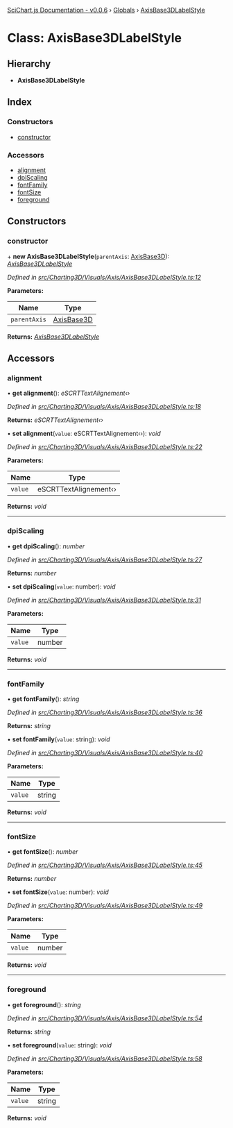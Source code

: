 [SciChart.js Documentation - v0.0.6](../README.md) › [Globals](../globals.md) › [AxisBase3DLabelStyle](axisbase3dlabelstyle.md)

# Class: AxisBase3DLabelStyle

## Hierarchy

* **AxisBase3DLabelStyle**

## Index

### Constructors

* [constructor](axisbase3dlabelstyle.md#constructor)

### Accessors

* [alignment](axisbase3dlabelstyle.md#alignment)
* [dpiScaling](axisbase3dlabelstyle.md#dpiscaling)
* [fontFamily](axisbase3dlabelstyle.md#fontfamily)
* [fontSize](axisbase3dlabelstyle.md#fontsize)
* [foreground](axisbase3dlabelstyle.md#foreground)

## Constructors

###  constructor

\+ **new AxisBase3DLabelStyle**(`parentAxis`: [AxisBase3D](axisbase3d.md)): *[AxisBase3DLabelStyle](axisbase3dlabelstyle.md)*

*Defined in [src/Charting3D/Visuals/Axis/AxisBase3DLabelStyle.ts:12](https://github.com/ABTSoftware/SciChart.Dev/blob/ff9f38d289/Web/src/SciChart/src/Charting3D/Visuals/Axis/AxisBase3DLabelStyle.ts#L12)*

**Parameters:**

Name | Type |
------ | ------ |
`parentAxis` | [AxisBase3D](axisbase3d.md) |

**Returns:** *[AxisBase3DLabelStyle](axisbase3dlabelstyle.md)*

## Accessors

###  alignment

• **get alignment**(): *eSCRTTextAlignement‹›*

*Defined in [src/Charting3D/Visuals/Axis/AxisBase3DLabelStyle.ts:18](https://github.com/ABTSoftware/SciChart.Dev/blob/ff9f38d289/Web/src/SciChart/src/Charting3D/Visuals/Axis/AxisBase3DLabelStyle.ts#L18)*

**Returns:** *eSCRTTextAlignement‹›*

• **set alignment**(`value`: eSCRTTextAlignement‹›): *void*

*Defined in [src/Charting3D/Visuals/Axis/AxisBase3DLabelStyle.ts:22](https://github.com/ABTSoftware/SciChart.Dev/blob/ff9f38d289/Web/src/SciChart/src/Charting3D/Visuals/Axis/AxisBase3DLabelStyle.ts#L22)*

**Parameters:**

Name | Type |
------ | ------ |
`value` | eSCRTTextAlignement‹› |

**Returns:** *void*

___

###  dpiScaling

• **get dpiScaling**(): *number*

*Defined in [src/Charting3D/Visuals/Axis/AxisBase3DLabelStyle.ts:27](https://github.com/ABTSoftware/SciChart.Dev/blob/ff9f38d289/Web/src/SciChart/src/Charting3D/Visuals/Axis/AxisBase3DLabelStyle.ts#L27)*

**Returns:** *number*

• **set dpiScaling**(`value`: number): *void*

*Defined in [src/Charting3D/Visuals/Axis/AxisBase3DLabelStyle.ts:31](https://github.com/ABTSoftware/SciChart.Dev/blob/ff9f38d289/Web/src/SciChart/src/Charting3D/Visuals/Axis/AxisBase3DLabelStyle.ts#L31)*

**Parameters:**

Name | Type |
------ | ------ |
`value` | number |

**Returns:** *void*

___

###  fontFamily

• **get fontFamily**(): *string*

*Defined in [src/Charting3D/Visuals/Axis/AxisBase3DLabelStyle.ts:36](https://github.com/ABTSoftware/SciChart.Dev/blob/ff9f38d289/Web/src/SciChart/src/Charting3D/Visuals/Axis/AxisBase3DLabelStyle.ts#L36)*

**Returns:** *string*

• **set fontFamily**(`value`: string): *void*

*Defined in [src/Charting3D/Visuals/Axis/AxisBase3DLabelStyle.ts:40](https://github.com/ABTSoftware/SciChart.Dev/blob/ff9f38d289/Web/src/SciChart/src/Charting3D/Visuals/Axis/AxisBase3DLabelStyle.ts#L40)*

**Parameters:**

Name | Type |
------ | ------ |
`value` | string |

**Returns:** *void*

___

###  fontSize

• **get fontSize**(): *number*

*Defined in [src/Charting3D/Visuals/Axis/AxisBase3DLabelStyle.ts:45](https://github.com/ABTSoftware/SciChart.Dev/blob/ff9f38d289/Web/src/SciChart/src/Charting3D/Visuals/Axis/AxisBase3DLabelStyle.ts#L45)*

**Returns:** *number*

• **set fontSize**(`value`: number): *void*

*Defined in [src/Charting3D/Visuals/Axis/AxisBase3DLabelStyle.ts:49](https://github.com/ABTSoftware/SciChart.Dev/blob/ff9f38d289/Web/src/SciChart/src/Charting3D/Visuals/Axis/AxisBase3DLabelStyle.ts#L49)*

**Parameters:**

Name | Type |
------ | ------ |
`value` | number |

**Returns:** *void*

___

###  foreground

• **get foreground**(): *string*

*Defined in [src/Charting3D/Visuals/Axis/AxisBase3DLabelStyle.ts:54](https://github.com/ABTSoftware/SciChart.Dev/blob/ff9f38d289/Web/src/SciChart/src/Charting3D/Visuals/Axis/AxisBase3DLabelStyle.ts#L54)*

**Returns:** *string*

• **set foreground**(`value`: string): *void*

*Defined in [src/Charting3D/Visuals/Axis/AxisBase3DLabelStyle.ts:58](https://github.com/ABTSoftware/SciChart.Dev/blob/ff9f38d289/Web/src/SciChart/src/Charting3D/Visuals/Axis/AxisBase3DLabelStyle.ts#L58)*

**Parameters:**

Name | Type |
------ | ------ |
`value` | string |

**Returns:** *void*
